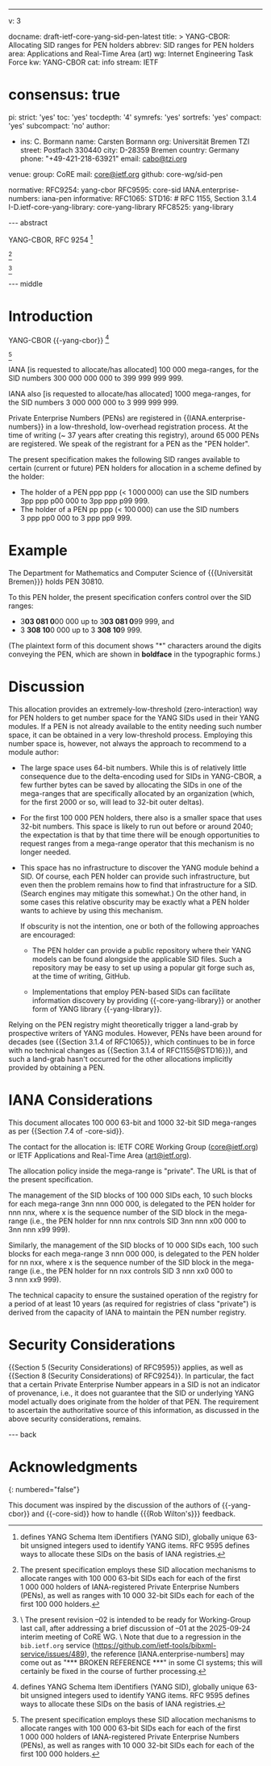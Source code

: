 ---
v: 3

docname: draft-ietf-core-yang-sid-pen-latest
title: >
  YANG-CBOR: Allocating SID ranges for PEN holders
abbrev: SID ranges for PEN holders
area: Applications and Real-Time Area (art)
wg: Internet Engineering Task Force
kw: YANG-CBOR
cat: info
stream: IETF
# consensus: true
pi:
  strict: 'yes'
  toc: 'yes'
  tocdepth: '4'
  symrefs: 'yes'
  sortrefs: 'yes'
  compact: 'yes'
  subcompact: 'no'
author:
- ins: C. Bormann
  name: Carsten Bormann
  org: Universität Bremen TZI
  street: Postfach 330440
  city: D-28359 Bremen
  country: Germany
  phone: "+49-421-218-63921"
  email: cabo@tzi.org

venue:
  group: CoRE
  mail: core@ietf.org
  github: core-wg/sid-pen

normative:
  RFC9254: yang-cbor
  RFC9595: core-sid
  IANA.enterprise-numbers: iana-pen
informative:
  RFC1065:
  STD16: # RFC 1155, Section 3.1.4
  I-D.ietf-core-yang-library: core-yang-library
  RFC8525: yang-library

--- abstract

YANG-CBOR, RFC 9254 [^abs1-]

[^abs1-]: defines
        YANG Schema Item iDentifiers (YANG SID), globally unique 63-bit
        unsigned integers used to identify YANG items.
        RFC 9595 defines ways to allocate these SIDs on
        the basis of IANA registries.

[^abs2-]

[^abs2-]: The present specification employs these SID allocation
        mechanisms to allocate ranges with 100 000 63-bit SIDs each
        for each of the first 1 000 000 holders of IANA-registered
        Private Enterprise Numbers (PENs), as well as ranges with 10 000 32-bit SIDs each
        for each of the first 100 000 holders.

[^status]

[^status]:\\
    The present revision –02 is intended to be ready for Working-Group
    last call, after addressing a brief discussion of –01 at the 2025-09-24
    interim meeting of CoRE WG.
    \\
    Note that due to a regression in the `bib.ietf.org` service
    (<https://github.com/ietf-tools/bibxml-service/issues/489>), the
    reference [IANA.enterprise-numbers] may come out as "\*\*\* BROKEN
    REFERENCE \*\*\*" in some CI systems; this will certainly be fixed in
    the course of further processing.

--- middle

# Introduction

YANG-CBOR {{-yang-cbor}} [^abs1-]

[^abs2-]

IANA \[is requested to allocate/has allocated] 100 000 mega-ranges, for the SID numbers
300 000 000 000 to 399 999 999 999.

IANA also \[is requested to allocate/has allocated] 1000 mega-ranges, for the SID numbers
3 000 000 000 to 3 999 999 999.

Private Enterprise Numbers (PENs) are registered in
{{IANA.enterprise-numbers}} in a low-threshold, low-overhead
registration process.
At the time of writing (~ 37 years after
creating this registry), around 65 000 PENs are registered.
We speak of the registrant for a PEN as the "PEN holder".

The present specification makes the following SID ranges available to
certain (current or future) PEN holders for allocation in a scheme defined
by the holder:

* The holder of a PEN ppp ppp (< 1 000 000) can use the SID numbers
3pp ppp p00 000 to 3pp ppp p99 999.
* The holder of a PEN pp ppp (< 100 000) can use the SID numbers
3 ppp pp0 000 to 3 ppp pp9 999.

# Example

The Department for Mathematics and Computer Science of {{{Universität Bremen}}} holds PEN 30810.

To this PEN holder, the present specification confers control over the
SID ranges:

* 3**03 081 0**00 000 up to 3**03 081 0**99 999, and
* 3 **308 10**0 000 up to 3 **308 10**9 999.

(The plaintext form of this document shows "*" characters around the
digits conveying the PEN, which are shown in **boldface** in the
typographic forms.)

# Discussion

This allocation provides an extremely-low-threshold (zero-interaction)
way for PEN holders to get number space for the YANG SIDs used in
their YANG modules.
If a PEN is not already available to the entity needing such number
space, it can be obtained in a very low-threshold process.
Employing this number space is, however, not always the approach to
recommend to a module author:

* The large space uses 64-bit numbers.  While this is of relatively little
  consequence due to the delta-encoding used for SIDs in YANG-CBOR, a
  few further bytes can be saved by allocating the SIDs in one of the
  mega-ranges that are specifically allocated by an organization
  (which, for the first 2000 or so, will lead to 32-bit outer deltas).
* For the first 100 000 PEN holders, there also is a smaller space that
  uses 32-bit numbers.
  This space is likely to run out before or around 2040; the
  expectation is that by that time there will be enough opportunities
  to request ranges from a mega-range operator that this mechanism is
  no longer needed.
* This space has no infrastructure to discover the YANG module behind
  a SID.  Of course, each PEN holder can provide such infrastructure,
  but even then the problem remains how to find that infrastructure
  for a SID.  (Search engines may mitigate this somewhat.)
  On the other hand, in some cases this relative obscurity may be exactly what a PEN
  holder wants to achieve by using this mechanism.

  If obscurity is not the intention, one or both of the following
  approaches are encouraged:

   * The PEN holder can provide a public repository where their YANG
     models can be found alongside the applicable SID files.
     Such a repository may be easy to set up using a popular git forge
     such as, at the time of writing, GitHub.

   * Implementations that employ PEN-based SIDs can facilitate
     information discovery by providing {{-core-yang-library}} or
     another form of YANG library {{-yang-library}}.

Relying on the PEN registry might theoretically trigger a land-grab by
prospective writers of YANG modules.
However, PENs have been around for decades (see {{Section 3.1.4 of
RFC1065}}, which continues to be in force with no technical changes as
{{Section 3.1.4 of RFC1155@STD16}}), and such a land-grab hasn't
occurred for the other allocations implicitly provided by obtaining a
PEN.

# IANA Considerations

This document allocates 100 000 63-bit and 1000 32-bit SID mega-ranges
as per {{Section 7.4 of -core-sid}}.

The contact for the allocation is: IETF CORE Working Group
      (core@ietf.org) or IETF Applications and Real-Time Area
      (art@ietf.org).

The allocation policy inside the mega-range is "private".
The URL is that of the present specification.

The management of the SID blocks of 100 000 SIDs each, 10 such blocks
for each mega-range 3nn nnn 000 000, is delegated to the PEN holder
for nnn nnx, where x is the sequence number of the SID block in the
mega-range (i.e., the PEN holder for nnn nnx controls SID
3nn nnn x00 000 to 3nn nnn x99 999).

Similarly, the management of the SID blocks of 10 000 SIDs each, 100 such blocks
for each mega-range 3 nnn 000 000, is delegated to the PEN holder
for nn nxx, where x is the sequence number of the SID block in the
mega-range (i.e., the PEN holder for nn nxx controls SID
3 nnn xx0 000 to 3 nnn xx9 999).

The technical capacity to ensure the sustained operation of the
registry for a period of at least 10 years (as required for registries
of class "private") is derived from the capacity of IANA to maintain
the PEN number registry.

# Security Considerations

{{Section 5 (Security Considerations) of RFC9595}} applies, as well as
{{Section 8 (Security Considerations) of RFC9254}}.
In particular, the fact that a certain Private Enterprise Number
appears in a SID is not an indicator of provenance, i.e., it does not
guarantee that the SID or underlying YANG model actually does
originate from the holder of that PEN.
The requirement to ascertain the authoritative source of this
information, as discussed in the above security considerations, remains.

--- back

# Acknowledgments
{: numbered="false"}

This document was inspired by the discussion of the authors of
{{-yang-cbor}} and {{-core-sid}} how to handle {{{Rob Wilton's}}} feedback.
